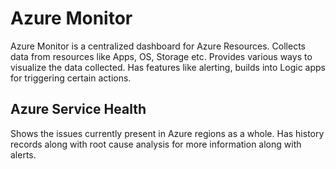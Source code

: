 # Azure Monitor

Azure Monitor is a centralized dashboard for Azure Resources.
Collects data from resources like Apps, OS, Storage etc.
Provides various ways to visualize the data collected.
Has features like alerting, builds into Logic apps for triggering certain actions.

## Azure Service Health

Shows the issues currently present in Azure regions as a whole.
Has history records along with root cause analysis for more information along with alerts.
